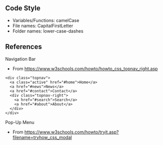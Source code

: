 ## Code Style
- Variables/Functions: camelCase
- File names: CapitalFirstLetter
- Folder names: lower-case-dashes

## References
Navigation Bar
- From https://www.w3schools.com/howto/howto_css_topnav_right.asp
```
<div class="topnav">
  <a class="active" href="#home">Home</a>
  <a href="#news">News</a>
  <a href="#contact">Contact</a>
  <div class="topnav-right">
    <a href="#search">Search</a>
    <a href="#about">About</a>
  </div>
</div>
```
Pop-Up Menu
- From https://www.w3schools.com/howto/tryit.asp?filename=tryhow_css_modal



